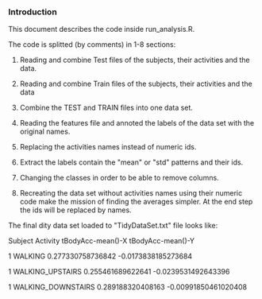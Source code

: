 ### Introduction

This document describes the code inside  run_analysis.R.

The code is splitted (by comments) in 1-8 sections:

1. Reading and combine Test files of the 
   subjects, their activities and the data.
   
2. Reading and combine Train files of the 
   subjects, their activities and the data   

3. Combine the TEST and TRAIN files into one data set.

4. Reading the features file and annoted the labels
   of the data set with the original names.
   
5. Replacing the activities names instead of numeric ids.
  
6. Extract the labels contain the "mean" or "std" patterns
   and their ids.
   
7. Changing the classes in order to be able to remove columns.

8. Recreating the data set without activities names
   using their numeric code make the mission of finding
   the averages simpler. At the end step the ids will be 
   replaced by names.

The final dity data set loaded to "TidyDataSet.txt" file looks like:

Subject           Activity  tBodyAcc-mean()-X  tBodyAcc-mean()-Y

1                  WALKING   0.277330758736842 -0.0173838185273684

1         WALKING_UPSTAIRS   0.255461689622641 -0.0239531492643396 

1         WALKING_DOWNSTAIRS 0.289188320408163 -0.00991850461020408


